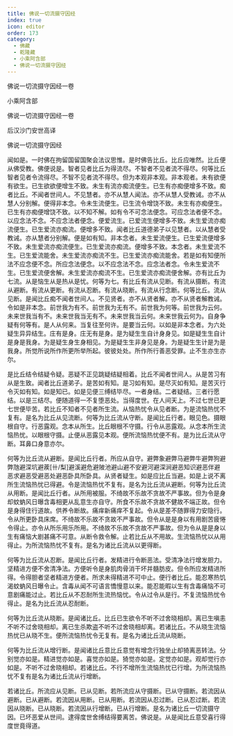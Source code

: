 ```yaml
---
title: 佛说一切流摄守因经
index: true
icon: editor
order: 173
category:
  - 佛藏
  - 乾隆藏
  - 小乘阿含部
  - 佛说一切流摄守因经
---
```


佛说一切流摄守因经一卷  

小乘阿含部  

佛说一切流摄守因经一卷  

后汉沙门安世高译  

佛说一切流摄守因经  

闻如是。一时佛在拘留国留国聚会法议思惟。是时佛告比丘。比丘应唯然。比丘便从佛受教。佛便说是。智者见者比丘为得流尽。不智者不见者流不得尽。何等比丘智者见者令流得尽。不智不见者流不得尽。但为本观非本观。非本观者。未有欲便有欲生。已生欲欲便增生不致。未生有流亦痴流便生。已生有亦痴便增多不致。痴者比丘。不闻者世间人。不见慧者。亦不从慧人闻法。亦不从慧人受教诫。亦不从慧人分别解。便得非本念。令未生流便生。已生流令增饶不致。未生有亦痴便生。已生有亦痴便增饶不致。以不知不解。如有令不可念法便念。可应念法者便不念。以应念法不念。不应念法者便念。便爱流生。已爱流生便增多不致。未生爱流亦痴流便生。已生爱流亦痴流。便增多不致。闻者比丘道德弟子以见慧者。以从慧者受教诫。亦从慧者分别解。便是如有知。非本念者。未生爱流便生。已生爱流便增多不致。未生爱流亦痴流便生。已生爱流亦痴流。便增多不致。本念者。未生爱流不生。已生爱流能舍。未生爱流亦痴流不生。已生爱流亦痴流能舍。若是如有知便所法不应念便不念。所应念法便念。以不应念法不念。应念法者念。令未生爱流不生。已生爱流便舍解。未生爱流亦痴流不生。已生爱流亦痴流便舍解。亦有比丘为七流。从是恼生从是热从是忧。何等为七。有比丘有流从见断。有流从摄断。有流从避断。有流从更断。有流从忍断。有流从晓断。有流从行念断。何等比丘。流从见断。是闻比丘痴不闻者世间人。不见贤者。亦不从贤者解。亦不从贤者解教诫。令如是非本念。前世我为有不。前世我为无有不。前世我为何等。前世我为云何。未来世我当有不。未来世我当无有不。未来世我当云何。未来世我云何为。自身争疑有何等有。是人从何来。当复往至何许。是要当云何。以如是非本念者。为六处疑生异异结生。庄有是身。庄无有是身。是为疑生生自计身身见。如是疑生生自计是身是我身。为是疑生身生身相见。为是疑生生非身见是身。为是疑生生计是为是我身。所觉所说所作所更所举所起。彼彼处处。所作所行善恶受罪。止不生亦生亦尔。  

是比丘结令结疑令疑。恶疑不正见跳疑结疑相着。比丘不闻者世间人。从是苦习有从是生致。闻者比丘道弟子。是苦如有知。是习如有知。是尽灭如有知。是苦灭行令灭如有知。如是知已。如是见便三缚结毕尽。一者身结。二者疑结。三者行愿结。以是三结尽。便随道得一不复堕恶处。当得度世。在人间天上。不过七世已更七世便毕苦。若比丘不知者不见者所生流。从恼热忧令从见者断。为是流恼热忧不复有。是名为比丘从见流断。何等为比丘流从守断。是闻比丘行者。眼见色。摄眼根自守。行恶露观。念本从所生。比丘眼根不守摄。行令从恶露观。从念本所生流恼热忧。以眼根守摄。止便从恶露见本观。便所流恼热忧便不有。是为比丘流从守断。耳鼻口身意亦尔。  

何等为比丘流从避断。是闻比丘行者。所应从自守。避弊象避弊马避弊牛避弊狗避弊虺避深坑避蒺[卄/梨]避溪避危避陂池避山避不安避河避深涧避恶知识避恶伴避恶求避恶受避恶处避恶卧具所卧具。从贤者疑生。如是应比丘当避。如是上说不离所生流恼热忧已得避。令是流恼热忧不复有。是名为比丘流从避断。何等为比丘流从用断。是闻比丘行者。从所用被服。不绮故不乐故不贪故不严事故。但为令是身却蚊蚋风日曝含毒相更从乱意生亦自守。所食不乐故不贪故不健故不端正故。但令是身得住行道故。供养令断故。痛痒新痛痒不复起。令从是差不随罪得力安隐行。令从所更卧具床席。不绮故不乐故不贪故不严事故。但令从是是身以有用剧苦疲惓令得止。亦令从所乐用乐所用。不绮故不乐故不贪故不严事故。但为令从是是身以生有痛恼大剧甚痛不可意。从断令救令解。止若比丘从不用故。生流恼热忧以从用得止。为所流恼热忧不复有。是名为诸比丘流从以更得断。  

何等为比丘流从忍断。是闻比丘行者。发精进行令断恶法。受清净法行增发胆力。坚精进方便不舍清净法。方便听令是身肌肉骨消干坏并髓肪皮。但令所应发精进所得。令得胆者坚者精进方便者。所求未得精进不可中止。便行者比丘。能忍寒热饥渴蚊蚋风日曝令止。含毒从闻不可语言憍慢意以来。能忍能暇以生有含毒痛恼不可意剧痛能过止。若比丘从不忍耐所生流热恼忧。令从过令从是行。不复流恼热忧令得止。是名为比丘流从忍耐断。  

何等为比丘流从晓断。是闻诸比丘。比丘已生欲令不听不过舍晓相却。离已生嗔恚不听不过舍晓相却。离已生杀欺盗不听不过舍晓相却离。若诸比丘。不从晓生流恼热忧已从晓不生。便所流恼热忧令无复有。是名为诸比丘流从晓断。  

何等为比丘流从增行断。是闻诸比丘意比丘意觉有增念行独坐止却猗离恶转法。分别觉亦如是。精进觉亦如是。喜觉亦如是。猗觉亦如是。定觉亦如是。观却觉行亦如是。不听不过舍晓相却。若诸比丘。不行不增所生流恼热忧已行增。为所流恼热忧不复有是名为诸比丘流从行增断。  

若诸比丘。所流应从见断。已从见断。若所流应从守摄断。已从守摄断。若流因从避断。已从避断。若流因从用断。已从用断。若流因从忍过断。已从忍过断。若流因从晓断。已从晓断。若流因从行增断。已从行增断。是名为诸比丘一切流摄守因。已坏恶爱从世间。逮得度世舍缚结得要离苦。佛说是。从是闻比丘意受喜行得度世竟得道。  
